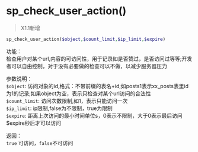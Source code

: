 # sp_check_user_action()

> X1.1新增

```php
sp_check_user_action($object,$count_limit,$ip_limit,$expire)
```
功能：  
检查用户对某个url,内容的可访问性，用于记录如是否赞过，是否访问过等等;开发者可以自由控制，对于没有必要做的检查可以不做，以减少服务器压力

参数说明：  
`$object`: 访问对象的id,格式：不带前缀的表名+id;如posts1表示xx_posts表里id为1的记录;如果object为空，表示只检查对某个url访问的合法性  
`$count_limit`: 访问次数限制,如1，表示只能访问一次  
`$ip_limit`: ip限制,false为不限制，true为限制  
`$expire`: 距离上次访问的最小时间单位s，0表示不限制，大于0表示最后访问$expire秒后才可以访问

返回：  
`true` 可访问，`false`不可访问